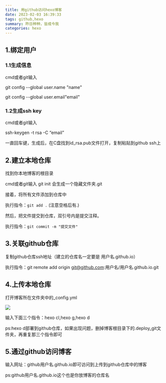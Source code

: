 ```yaml
---
title: 用github访问hexo博客
date: 2023-02-03 16:39:33
tags: github,hexo
summary: 昨日种种，皆成今我
categories: hexo 
---
```


## 1.绑定用户

### 1.1生成信息

cmd或者git输入 

git config --global user.name "name"

git config --global user.email"email"

### 1.2生成ssh key

cmd或者git输入 

ssh-keygen -t rsa -C “email” 

一直回车键，生成后，在C盘找到id_rsa.pub文件打开，复制粘贴到github ssh上

## 2.建立本地仓库

找到你本地博客的根目录

cmd或者git输入  git init 会生成一个隐藏文件夹.git

接着，将所有文件添加到仓库中

执行指令：`git add .` (注意空格后有.)

然后，把文件提交到仓库，双引号内是提交注释。

执行指令：`git commit -m "提交文件"`

## 3.关联github仓库

复制github仓库ssh地址（建立的仓库名一定要是 用户名.github.io）

执行指令：git remote add origin git@github.com:用户名/用户名.github.io.git

## 4.上传本地仓库

打开博客所在文件夹中的_config.yml

![](github1.png)

输入下面三个指令：hexo cl,hexo g,hexo d

ps:hexo d部署到github仓库，如果出现问题，删掉博客根目录下的.deploy_git文件夹，再重复那三个指令即可

## 5.通过github访问博客

输入网址：github用户名.github.io即可访问到上传到github仓库中的博客

ps:github用户名.github.io这个也是你放博客的仓库名









